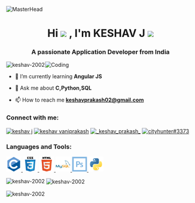 ![MasterHead](https://www.aalpha.net/wp-content/uploads/2020/12/full-stack-development.gif)

<h1 align="center">Hi <img src="https://media.giphy.com/media/hvRJCLFzcasrR4ia7z/giphy.gif" width="40"> , I'm KESHAV J <img src="https://c.tenor.com/z2xJqhCpneIAAAAM/wave-hand.gif" width="40"></h1>
<h3 align="center">A passionate Application Developer from India</h3>

<img align="right" alt="Coding" width="400" src="https://c.tenor.com/GVk4jB2u_i8AAAAd/coding.gif">

<p align="left"> <img src="https://komarev.com/ghpvc/?username=keshav-2002&label=Profile%20views&color=0e75b6&style=flat" alt="keshav-2002" /> </p>

- 🌱 I’m currently learning **Angular JS**

- 💬 Ask me about **C,Python,SQL**

- 📫 How to reach me **keshavprakash02@gmail.com**

<h3 align="left">Connect with me:</h3>
<p align="left">
<a href="https://linkedin.com/in/keshav j" target="blank"><img align="center" src="https://raw.githubusercontent.com/rahuldkjain/github-profile-readme-generator/master/src/images/icons/Social/linked-in-alt.svg" alt="keshav j" height="30" width="40" /></a>
<a href="https://fb.com/keshav vaniprakash" target="blank"><img align="center" src="https://raw.githubusercontent.com/rahuldkjain/github-profile-readme-generator/master/src/images/icons/Social/facebook.svg" alt="keshav vaniprakash" height="30" width="40" /></a>
<a href="https://instagram.com/_keshav_prakash_" target="blank"><img align="center" src="https://raw.githubusercontent.com/rahuldkjain/github-profile-readme-generator/master/src/images/icons/Social/instagram.svg" alt="_keshav_prakash_" height="30" width="40" /></a>
<a href="https://discord.gg/cityhunter#3373" target="blank"><img align="center" src="https://raw.githubusercontent.com/rahuldkjain/github-profile-readme-generator/master/src/images/icons/Social/discord.svg" alt="cityhunter#3373" height="30" width="40" /></a>
</p>

<h3 align="left">Languages and Tools:</h3>
<p align="left"> <a href="https://www.cprogramming.com/" target="_blank" rel="noreferrer"> <img src="https://raw.githubusercontent.com/devicons/devicon/master/icons/c/c-original.svg" alt="c" width="40" height="40"/> </a> <a href="https://www.w3schools.com/css/" target="_blank" rel="noreferrer"> <img src="https://raw.githubusercontent.com/devicons/devicon/master/icons/css3/css3-original-wordmark.svg" alt="css3" width="40" height="40"/> </a> <a href="https://www.w3.org/html/" target="_blank" rel="noreferrer"> <img src="https://raw.githubusercontent.com/devicons/devicon/master/icons/html5/html5-original-wordmark.svg" alt="html5" width="40" height="40"/> </a> <a href="https://www.mysql.com/" target="_blank" rel="noreferrer"> <img src="https://raw.githubusercontent.com/devicons/devicon/master/icons/mysql/mysql-original-wordmark.svg" alt="mysql" width="40" height="40"/> </a> <a href="https://www.photoshop.com/en" target="_blank" rel="noreferrer"> <img src="https://raw.githubusercontent.com/devicons/devicon/master/icons/photoshop/photoshop-line.svg" alt="photoshop" width="40" height="40"/> </a> <a href="https://www.python.org" target="_blank" rel="noreferrer"> <img src="https://raw.githubusercontent.com/devicons/devicon/master/icons/python/python-original.svg" alt="python" width="40" height="40"/> </a> </p>

<p><img align="left" src="https://github-readme-stats.vercel.app/api/top-langs?username=keshav-2002&show_icons=true&locale=en&layout=compact" alt="keshav-2002" /></p>

<p>&nbsp;<img align="center" src="https://github-readme-stats.vercel.app/api?username=keshav-2002&show_icons=true&locale=en" alt="keshav-2002" /></p>

<p><img align="center" src="https://github-readme-streak-stats.herokuapp.com/?user=keshav-2002&" alt="keshav-2002" /></p>
